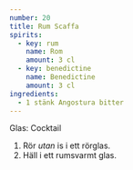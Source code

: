 ```yaml
---
number: 20
title: Rum Scaffa
spirits: 
  - key: rum
    name: Rom
    amount: 3 cl
  - key: benedictine
    name: Benedictine
    amount: 3 cl
ingredients: 
  - 1 stänk Angostura bitter
---
```



Glas: Cocktail

1) Rör *utan* is i ett rörglas.  
2) Häll i ett rumsvarmt glas.  